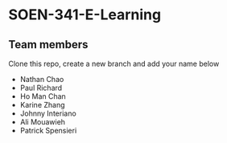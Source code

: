 # SOEN-341-E-Learning

## Team members

Clone this repo, create a new branch and add your name below

* Nathan Chao
* Paul Richard
* Ho Man Chan
* Karine Zhang
* Johnny Interiano
* Ali Mouawieh
* Patrick Spensieri 
